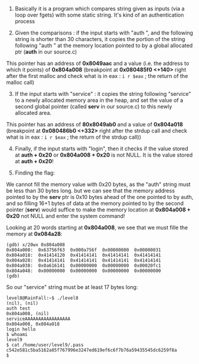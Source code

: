 1. Basically it is a program which compares string given as inputs (via a loop over fgets) with some static string. It's kind of an authentication process

2. Given the comparisons : if the input starts with "auth ", and the following string is shorter than 30 characters, it copies the portion of the string following "auth " at the memory location pointed to by a global allocated ptr (**auth** in our source.c)

This pointer has an address of **0x8049aac** and a value (i.e. the address to which it points) of **0x804a008** (breakpoint at **0x080485f0 <+140>** right after the first malloc and check what is in eax : `i r $eax` ; the return of the malloc call)

3. If the input starts with "service" : it copies the string following "service" to a newly allocated memory area in the heap, and set the value of a second global pointer (called **serv** in our source.c) to this newly allocated area.

This pointer has an address of **80x8049ab0** and a value of **0x804a018** (breakpoint at **0x080486b0 <+332>** right after the strdup call and check what is in eax : `i r $eax` ; the return of the strdup call))

4. Finally, if the input starts with "login", then it checks if the value stored at **auth + 0x20** or **0x804a008 + 0x20** is not NULL. It is the value stored at **auth + 0x20**!

5. Finding the flag:

We cannot fill the memory value with 0x20 bytes, as the "auth" string must be less than 30 bytes long. but we can see that the memory address pointed to by the **serv** ptr is 0x10 bytes ahead of the one pointed to by auth, and so filling 16+1 bytes of data at the memory pointed to by the second pointer (**serv**) would suffice to make the memory location at **0x804a008 + 0x20** not NULL and enter the system command!

Looking at 20 words starting at **0x804a008**, we see that we must fille the memory at **0x084a28**:

```
(gdb) x/20wx 0x804a008
0x804a008:	0x63756f63	0x000a756f	0x00000000	0x00000031
0x804a018:	0x41414120	0x41414141	0x41414141	0x41414141
0x804a028:	0x41414141	0x41414141	0x41414141	0x41414141
0x804a038:	0x0a616141	0x00000000	0x00000000	0x00020fc1
0x804a048:	0x00000000	0x00000000	0x00000000	0x00000000
(gdb)
```

So our "service" string must be at least 17 bytes long:

```
level8@RainFall:~$ ./level8
(nil), (nil)
auth test
0x804a008, (nil)
serviceAAAAAAAAAAAAAAAAA
0x804a008, 0x804a018
login hello
$ whoami
level9
$ cat /home/user/level9/.pass
c542e581c5ba5162a85f767996e3247ed619ef6c6f7b76a59435545dc6259f8a
$
```